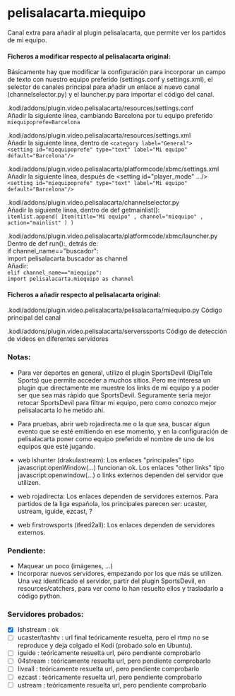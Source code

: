 # pelisalacarta.miequipo
Canal extra para añadir al plugin pelisalacarta, que permite ver los partidos de mi equipo.

#### Ficheros a modificar respecto al pelisalacarta original:

Básicamente hay que modificar la configuración para incorporar un campo de texto con nuestro equipo preferido (settings.conf y settings.xml), el selector de canales principal para añadir un enlace al nuevo canal (channelselector.py) y el launcher.py para importar el código del canal.

.kodi/addons/plugin.video.pelisalacarta/resources/settings.conf  
Añadir la siguiente línea, cambiando Barcelona por tu equipo preferido  
`miequipoprefe=Barcelona`  

.kodi/addons/plugin.video.pelisalacarta/resources/settings.xml  
Añadir la siguiente línea, dentro de `<category label="General">`  
    `<setting id="miequipoprefe" type="text" label="Mi equipo" default="Barcelona"/>`  

.kodi/addons/plugin.video.pelisalacarta/platformcode/xbmc/settings.xml  
Añadir la siguiente línea, después de <setting id="player_mode" .../>  
    `<setting id="miequipoprefe" type="text" label="Mi equipo" default="Barcelona"/>`  

.kodi/addons/plugin.video.pelisalacarta/channelselector.py  
Añadir la siguiente línea, dentro de def getmainlist():  
    `itemlist.append( Item(title="Mi equipo" , channel="miequipo" , action="mainlist" ) )`  

.kodi/addons/plugin.video.pelisalacarta/platformcode/xbmc/launcher.py  
Dentro de def run():, detrás de:  
            if channel_name=="buscador":  
                import pelisalacarta.buscador as channel  
Añadir:  
            `elif channel_name=="miequipo":`  
                `import pelisalacarta.miequipo as channel`  


#### Ficheros a añadir respecto al pelisalacarta original:

.kodi/addons/plugin.video.pelisalacarta/pelisalacarta/miequipo.py
Código principal del canal

.kodi/addons/plugin.video.pelisalacarta/serverssports
Código de detección de videos en diferentes servidores


### Notas:

- Para ver deportes en general, utilizo el plugin SportsDevil (DigiTele Sports) que permite acceder a muchos sitios. Pero me interesa un plugin que directamente me muestre los links de mi equipo y a poder ser que sea más rápido que SportsDevil. Seguramente sería mejor retocar SportsDevil para filtrar mi equipo, pero como conozco mejor pelisalacarta lo he metido ahí.

- Para pruebas, abrir web rojadirecta.me o la que sea, buscar algun evento que se esté emitiendo en ese momento, y en la configuración de pelisalacarta poner como equipo preferido el nombre de uno de los equipos que esté jugando.

- web lshunter (drakulastream):
Los enlaces "principales" tipo javascript:openWindow(...) funcionan ok.
Los enlaces "other links" tipo javascript:openwindow(...) o links externos dependen del servidor que utilizen.

- web rojadirecta:
Los enlaces dependen de servidores externos. Para partidos de la liga española, los principales parecen ser: ucaster, ustream, iguide, ezcast, ?

- web firstrowsports (ifeed2all):
Los enlaces dependen de servidores externos.


### Pendiente:

- Maquear un poco (imágenes, ...)
- Incorporar nuevos servidores, empezando por los que más se utilizen. Una vez identificado el servidor, partir del plugin SportsDevil, en resources/catchers, para ver como lo han resuelto ellos y trasladarlo a código python.


### Servidores probados: 

- [x] lshstream : ok
- [ ] ucaster/tashtv : url final teóricamente resuelta, pero el rtmp no se reproduce y deja colgado el Kodi (probado solo en Ubuntu).
- [ ] iguide : teóricamente resuelta url, pero pendiente comprobarlo
- [ ] 04stream : teóricamente resuelta url, pero pendiente comprobarlo
- [ ] liveall : teóricamente resuelta url, pero pendiente comprobarlo
- [ ] ezcast : teóricamente resuelta url, pero pendiente comprobarlo
- [ ] ustream : teóricamente resuelta url, pero pendiente comprobarlo
